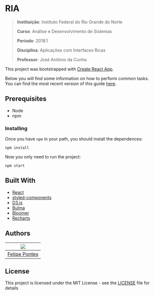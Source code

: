 # RIA

> **Instituição**: Instituto Federal do Rio Grande do Norte
> 
> **Curso**: Análise e Desenvolvimento de Sistemas
> 
> **Período**: 2018.1
> 
> **Disciplina**: Aplicações com Interfaces Ricas
> 
> **Professor**: José Antônio da Cunha

This project was bootstrapped with [Create React App](https://github.com/facebookincubator/create-react-app).
 
Below you will find some information on how to perform common tasks.<br>
You can find the most recent version of this guide [here](https://github.com/facebookincubator/create-react-app/blob/master/packages/react-scripts/template/README.md).

## Prerequisites

* Node
* npm

### Installing

Once you have `npm` in your path, you should install the dependences:

```
npm install
```

Now you only need to run the project:

```
npm start
```

## Built With

- [React](https://reactjs.org/)
- [styled-components](https://www.styled-components.com/)
- [D3.js](https://d3js.org/)
- [Bulma](https://bulma.io/)
- [Bloomer](https://bloomer.js.org)
- [Recharts](http://recharts.org)

## Authors

| ![](https://avatars0.githubusercontent.com/u/8146112?s=150) |
| ----- |
| [Felipe Pontes](https:///github.com/felipemfp) |

## License

This project is licensed under the MIT License - see the [LICENSE](LICENSE) file for details

